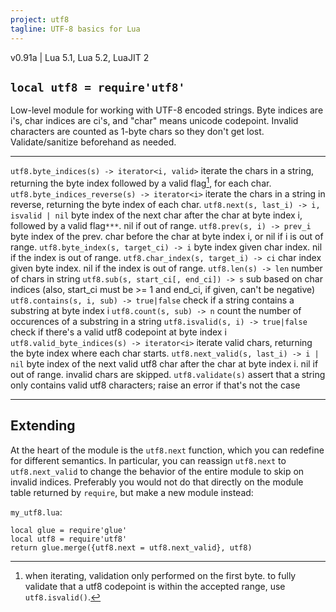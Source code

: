 ```yaml
---
project: utf8
tagline: UTF-8 basics for Lua
---
```


v0.91a | Lua 5.1, Lua 5.2, LuaJIT 2

## `local utf8 = require'utf8'`

Low-level module for working with UTF-8 encoded strings. Byte indices are i's, char indices are ci's, and "char" means unicode codepoint.
Invalid characters are counted as 1-byte chars so they don't get lost. Validate/sanitize beforehand as needed.

------------------------------------------------- -------------------------------------------------
`utf8.byte_indices(s) -> iterator<i, valid>`      iterate the chars in a string, returning the byte index followed by a valid flag[^1], for each char.
`utf8.byte_indices_reverse(s) -> iterator<i>`     iterate the chars in a string in reverse, returning the byte index of each char.
`utf8.next(s, last_i) -> i, isvalid | nil`        byte index of the next char after the char at byte index i, followed by a valid flag`***`. nil if out of range.
`utf8.prev(s, i) -> prev_i`                       byte index of the prev. char before the char at byte index i, or nil if i is out of range.
`utf8.byte_index(s, target_ci) -> i`              byte index given char index. nil if the index is out of range.
`utf8.char_index(s, target_i) -> ci`              char index given byte index. nil if the index is out of range.
`utf8.len(s) -> len`                              number of chars in string
`utf8.sub(s, start_ci[, end_ci]) -> s`            sub based on char indices (also, start_ci must be >= 1 and end_ci, if given, can't be negative)
`utf8.contains(s, i, sub) -> true|false`          check if a string contains a substring at byte index i
`utf8.count(s, sub) -> n`                         count the number of occurences of a substring in a string
`utf8.isvalid(s, i) -> true|false`                check if there's a valid utf8 codepoint at byte index i
`utf8.valid_byte_indices(s) -> iterator<i>`       iterate valid chars, returning the byte index where each char starts.
`utf8.next_valid(s, last_i) -> i | nil`           byte index of the next valid utf8 char after the char at byte index i. nil if out of range. invalid chars are skipped.
`utf8.validate(s)`                                assert that a string only contains valid utf8 characters; raise an error if that's not the case
------------------------------------------------- -------------------------------------------------

[^1]: when iterating, validation only performed on the first byte. to fully validate that a utf8 codepoint is within the accepted range, use `utf8.isvalid()`.

## Extending

At the heart of the module is the `utf8.next` function, which you can redefine for different semantics.
In particular, you can reassign `utf8.next` to `utf8.next_valid` to change the behavior of the entire module to skip on invalid indices.
Preferably you would not do that directly on the module table returned by `require`, but make a new module instead:

`my_utf8.lua`:

~~~{.lua}
local glue = require'glue'
local utf8 = require'utf8'
return glue.merge({utf8.next = utf8.next_valid}, utf8)
~~~
